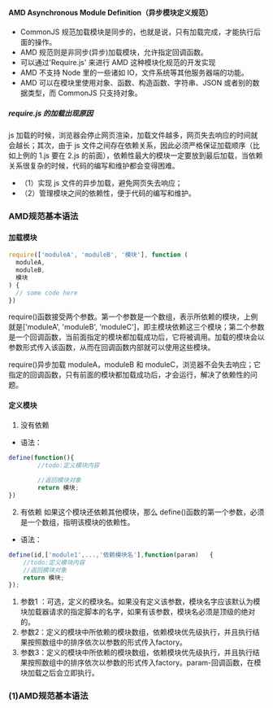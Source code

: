 #### AMD Asynchronous Module Definition（异步模块定义规范）

- CommonJS 规范加载模块是同步的，也就是说，只有加载完成，才能执行后面的操作。
- AMD 规范则是非同步(异步)加载模块，允许指定回调函数。
- 可以通过'Require.js' 来进行 AMD 这种模块化规范的开发实现
- AMD 不支持 Node 里的一些诸如 IO，文件系统等其他服务器端的功能。
- AMD 可以在模块里使用对象、函数、构造函数、字符串、JSON 或者别的数据类型，而 CommonJS 只支持对象。

##### require.js 的加载出现原因

js 加载的时候，浏览器会停止网页渲染，加载文件越多，网页失去响应的时间就会越长；其次，由于 js 文件之间存在依赖关系，因此必须严格保证加载顺序（比如上例的 1.js 要在 2.js 的前面），依赖性最大的模块一定要放到最后加载，当依赖关系很复杂的时候，代码的编写和维护都会变得困难。

- （1）实现 js 文件的异步加载，避免网页失去响应；
- （2）管理模块之间的依赖性，便于代码的编写和维护。

### AMD规范基本语法
#### 加载模块

```js
require(['moduleA', 'moduleB', '模块'], function (
  moduleA,
  moduleB,
  模块
) {
  // some code here
})
```

require()函数接受两个参数。第一个参数是一个数组，表示所依赖的模块，上例就是['moduleA', 'moduleB', 'moduleC']，即主模块依赖这三个模块；第二个参数是一个回调函数，当前面指定的模块都加载成功后，它将被调用。加载的模块会以参数形式传入该函数，从而在回调函数内部就可以使用这些模块。

require()异步加载 moduleA，moduleB 和 moduleC，浏览器不会失去响应；它指定的回调函数，只有前面的模块都加载成功后，才会运行，解决了依赖性的问题。

#### 定义模块

1. 没有依赖

- 语法：
```js
define(function(){
        //todo:定义模块内容        
 
        //返回模块对象
        return 模块;
})
```
2. 有依赖
如果这个模块还依赖其他模块，那么 define()函数的第一个参数，必须是一个数组，指明该模块的依赖性。

- 语法：
```js
define(id,['module1',...,'依赖模块名'],function(param)	{
    //todo:定义模块内容    
    //返回模块对象
    return 模块;
});
```
  1. 参数1 ：可选，定义的模块名。如果没有定义该参数，模块名字应该默认为模块加载器请求的指定脚本的名字，如果有该参数，模块名必须是顶级的绝对的。
  2. 参数2：定义的模块中所依赖的模块数组，依赖模块优先级执行，并且执行结果按照数组中的排序依次以参数的形式传入factory。
  3. 参数3：定义的模块中所依赖的模块数组，依赖模块优先级执行，并且执行结果按照数组中的排序依次以参数的形式传入factory。param-回调函数，在模块加载之后会立即执行。

### (1)AMD规范基本语法